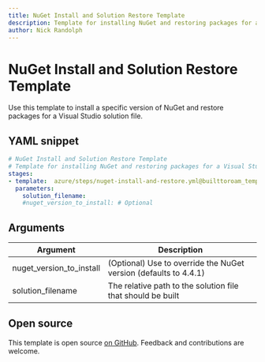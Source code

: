 ```yaml
---
title: NuGet Install and Solution Restore Template
description: Template for installing NuGet and restoring packages for a Visual Studio solution
author: Nick Randolph
---
```


# NuGet Install and Solution Restore Template

Use this template to install a specific version of NuGet and restore packages for a Visual Studio solution file.

## YAML snippet

```yaml
# NuGet Install and Solution Restore Template
# Template for installing NuGet and restoring packages for a Visual Studio solution
stages:
- template:  azure/steps/nuget-install-and-restore.yml@builttoroam_templates
  parameters:
    solution_filename:
    #nuget_version_to_install: # Optional
```


## Arguments

<table><thead><tr><th>Argument</th><th>Description</th></tr></thead>
<tr><td>nuget_version_to_install</td><td>(Optional) Use to override the NuGet version (defaults to 4.4.1)</td></tr>
<tr><td>solution_filename</td><td>The relative path to the solution file that should be built</td></tr>


</table>

## Open source

This template is open source [on GitHub](https://github.com/builttoroam/pipeline_templates). Feedback and contributions are welcome.
